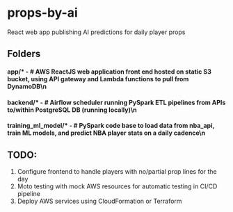 # props-by-ai
React web app publishing AI predictions for daily player props

## Folders
#### app/* - # AWS ReactJS web application front end hosted on static S3 bucket, using API gateway and Lambda functions to pull from DynamoDB\n
#### backend/* - # Airflow scheduler running PySpark ETL pipelines from APIs to/within PostgreSQL DB (running locally)\n
#### training_ml_model/* - # PySpark code base to load data from nba_api, train ML models, and predict NBA player stats on a daily cadence\n

## TODO:
1. Configure frontend to handle players with no/partial prop lines for the day
2. Moto testing with mock AWS resources for automatic testing in CI/CD pipeline
3. Deploy AWS services using CloudFormation or Terraform